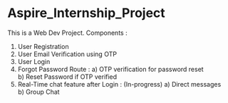 # Aspire_Internship_Project
This is a Web Dev Project.
Components : 
1) User Registration 
2) User Email Verification using OTP 
3) User Login
4) Forgot Password Route :
   a) OTP verification for password reset   
   b) Reset Password if OTP verified   
5) Real-Time chat feature after Login : (In-progress)
   a) Direct messages    
   b) Group Chat    
   
